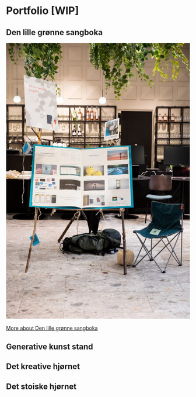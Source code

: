 # Portfolio [WIP]

## Den lille grønne sangboka

![](./dlga/dlgs-t.jpg)

[More about Den lille grønne sangboka](./dlga/)

## Generative kunst stand

## Det kreative hjørnet

## Det stoiske hjørnet